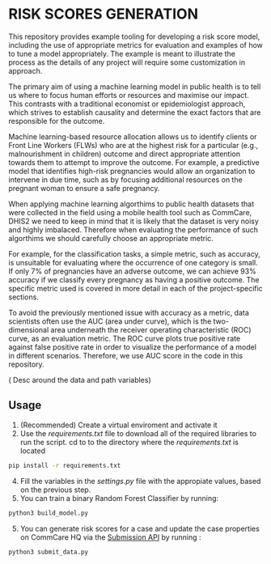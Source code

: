 # RISK SCORES GENERATION

This repository provides example tooling for developing a risk score model, including the use of appropriate metrics for evaluation and examples of how to tune a model appropriately. The example is meant to illustrate the process as the details of any project will require some customization in approach.

The primary aim of using a machine learning model in public health is to tell us where to focus human efforts or resources and maximise our impact. This contrasts with a traditional economist or epidemiologist approach, which strives to establish causality and determine the exact factors that are responsible for the outcome.

Machine learning-based resource allocation allows us to identify clients or Front Line Workers (FLWs) who are at the highest risk for a particular (e.g., malnourishment in children) outcome and direct appropriate attention towards them to attempt to improve the outcome. For example, a predictive model that identifies high-risk pregnancies would allow an organization to intervene in due time, such as by focusing additional resources on the pregnant woman to ensure a safe pregnancy.

When applying machine learning algorthims to public health datasets that were collected in the field using a mobile health tool such as CommCare, DHIS2 we need to keep in mind that it is likely that the dataset is very noisy and highly imbalaced. Therefore when evaluating the performance of such algorthims we should carefully choose an appropriate metric. 

For example, for the classification tasks, a simple metric, such as accuracy, is unsuitable for evaluating where the occurrence of one category is small. If only 7% of pregnancies have an adverse outcome, we can achieve 93% accuracy if we classify every pregnancy as having a positive outcome. The specific metric used is covered in more detail in each of the project-specific sections.

To avoid the previously mentioned issue with accuracy as a metric, data scientists often use the AUC (area under curve), which is the two-dimensional area underneath the receiver operating characteristic (ROC) curve, as an evaluation metric. The ROC curve plots true positive rate against false positive rate in order to visualize the performance of a model in different scenarios. Therefore, we use AUC score in the code in this repository. 

( Desc around the data and path variables)

## Usage
1. (Recommended) Create a virtual enviroment and activate it
2. Use the *requirements.txt* file to download all of the required libraries to run the script. cd to to the directory where the *requirements.txt* is located
```bash
pip install -r requirements.txt
```
4. Fill the variables in the *settings.py* file with the appropiate values, based on the previous step.
5. You can train a binary Random Forest Classifier by running: 
```bash
python3 build_model.py
```
5. You can generate risk scores for a case and update the case properties on CommCare HQ via the [Submission API](https://confluence.dimagi.com/display/commcarepublic/Submission+API) by running :
```bash
python3 submit_data.py
```

